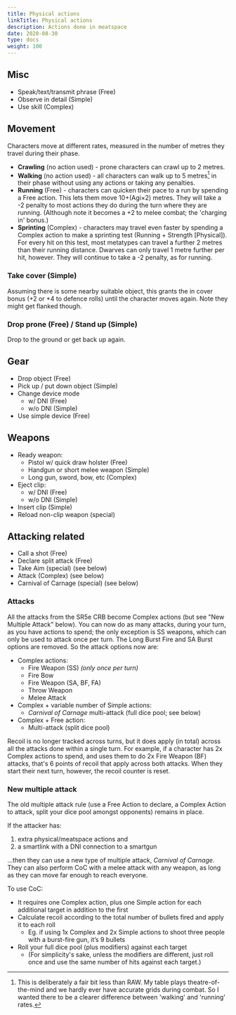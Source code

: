 ```yaml
---
title: Physical actions
linkTitle: Physical actions
description: Actions done in meatspace
date: 2020-08-30
type: docs
weight: 100
---
```



## Misc

* Speak/text/transmit phrase (Free)
* Observe in detail (Simple)
* Use skill (Complex)

## Movement

Characters move at different rates, measured in the number of metres they travel during their phase.

* **Crawling** (no action used) - prone characters can crawl up to 2 metres.
* **Walking** (no action used) - all characters can walk up to 5 metres[^walking] in their phase without using any actions or taking any penalties.
* **Running** (Free) - characters can quicken their pace to a run by spending a Free action. This lets them move 10+(Agi×2) metres. They will take a -2 penalty to most actions they do during the turn where they are running. (Although note it becomes a +2 to melee combat; the 'charging in' bonus.)
* **Sprinting** (Complex) - characters may travel even faster by spending a Complex action to make a sprinting test (Running + Strength [Physical]). For every hit on this test, most metatypes can travel a further 2 metres than their running distance. Dwarves can only travel 1 metre further per hit, however. They will continue to take a -2 penalty, as for running.

[^walking]: This is deliberately a fair bit less than RAW. My table plays theatre-of-the-mind and we hardly ever have accurate grids during combat. So I wanted there to be a clearer difference between 'walking' and 'running' rates.

### Take cover (Simple) 

Assuming there is some nearby suitable object, this grants the in cover bonus (+2 or +4 to defence rolls) until the character moves again. Note they might get flanked though.

### Drop prone (Free) / Stand up (Simple)

Drop to the ground or get back up again.



## Gear

* Drop object (Free)
* Pick up / put down object (Simple)
* Change device mode 
	* w/ DNI (Free)
	* w/o DNI (Simple)
* Use simple device (Free)

## Weapons

* Ready weapon:
	* Pistol w/ quick draw holster (Free)
	* Handgun or short melee weapon (Simple)
	* Long gun, sword, bow, etc (Complex)
* Eject clip:
	* w/ DNI (Free)
	* w/o DNI (Simple)
* Insert clip (Simple)
* Reload non-clip weapon (special)

## Attacking related

* Call a shot (Free)
* Declare split attack (Free)
* Take Aim (special) (see below)
* Attack (Complex) (see below)
* Carnival of Carnage (special) (see below)

### Attacks

All the attacks from the SR5e CRB become Complex actions (but see "New Multiple Attack" below). You can now do as many attacks, during your turn, as you have actions to spend; the only exception is SS weapons, which can only be used to attack once per turn. The Long Burst Fire and SA Burst options are removed. So the attack options now are:

*   Complex actions:
	*   Fire Weapon (SS) _(only once per turn)_
	*   Fire Bow
	*   Fire Weapon (SA, BF, FA)
	*   Throw Weapon
	*   Melee Attack
*   Complex + variable number of Simple actions:
	*   _Carnival of Carnage_ multi-attack (full dice pool; see below)
*   Complex + Free action:
	*   Multi-attack (split dice pool)

Recoil is no longer tracked across turns, but it does apply (in total) across all the attacks done within a single turn. For example, if a character has 2x Complex actions to spend, and uses them to do 2x Fire Weapon (BF) attacks, that's 6 points of recoil that apply across both attacks. When they start their next turn, however, the recoil counter is reset.

### New multiple attack

The old multiple attack rule (use a Free Action to declare, a Complex Action to attack, split your dice pool amongst opponents) remains in place.

If the attacker has:

1. extra physical/meatspace actions and 
1. a smartlink with a DNI connection to a smartgun 

...then they can use a new type of multiple attack, _Carnival of Carnage_.  They can also perform CoC with a melee attack with any weapon, as long as they can move far enough to reach everyone.

To use CoC:

*   It requires one Complex action, plus one Simple action for each additional target in addition to the first
*   Calculate recoil according to the total number of bullets fired and apply it to each roll
	*   Eg. if using 1x Complex and 2x Simple actions to shoot three people with a burst-fire gun, it’s 9 bullets
*   Roll your full dice pool (plus modifiers) against each target
	*   (For simplicity's sake, unless the modifiers are different, just roll once and use the same number of hits against each target.)
